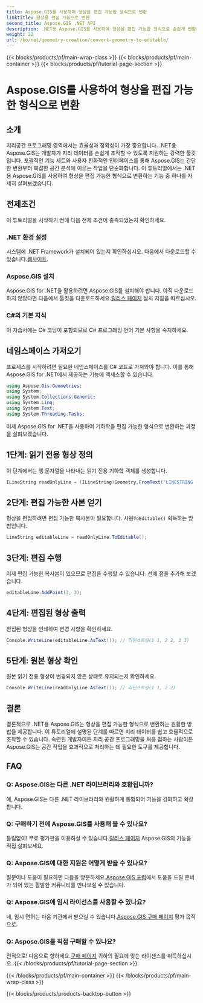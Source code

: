 ```yaml
---
title: Aspose.GIS를 사용하여 형상을 편집 가능한 형식으로 변환
linktitle: 형상을 편집 가능으로 변환
second_title: Aspose.GIS .NET API
description: .NET용 Aspose.GIS를 사용하여 형상을 편집 가능한 형식으로 손쉽게 변환하는 방법을 알아보세요. 이 단계별 튜토리얼을 살펴보세요.
weight: 22
url: /ko/net/geometry-creation/convert-geometry-to-editable/
---
```


{{< blocks/products/pf/main-wrap-class >}}
{{< blocks/products/pf/main-container >}}
{{< blocks/products/pf/tutorial-page-section >}}

# Aspose.GIS를 사용하여 형상을 편집 가능한 형식으로 변환

## 소개
지리공간 프로그래밍 영역에서는 효율성과 정확성이 가장 중요합니다. .NET용 Aspose.GIS는 개발자가 지리 데이터를 손쉽게 조작할 수 있도록 지원하는 강력한 툴킷입니다. 포괄적인 기능 세트와 사용자 친화적인 인터페이스를 통해 Aspose.GIS는 간단한 변환부터 복잡한 공간 분석에 이르는 작업을 단순화합니다. 이 튜토리얼에서는 .NET용 Aspose.GIS를 사용하여 형상을 편집 가능한 형식으로 변환하는 기능 중 하나를 자세히 살펴보겠습니다.
## 전제조건
이 튜토리얼을 시작하기 전에 다음 전제 조건이 충족되었는지 확인하세요.
### .NET 환경 설정
 시스템에 .NET Framework가 설치되어 있는지 확인하십시오. 다음에서 다운로드할 수 있습니다.[웹사이트](https://dotnet.microsoft.com/download).
### Aspose.GIS 설치
 Aspose.GIS for .NET을 활용하려면 Aspose.GIS를 설치해야 합니다. 아직 다운로드하지 않았다면 다음에서 툴킷을 다운로드하세요.[릴리스 페이지](https://releases.aspose.com/gis/net/) 설치 지침을 따르십시오.
### C#의 기본 지식
이 자습서에는 C# 코딩이 포함되므로 C# 프로그래밍 언어 기본 사항을 숙지하세요.

## 네임스페이스 가져오기
프로세스를 시작하려면 필요한 네임스페이스를 C# 코드로 가져와야 합니다. 이를 통해 Aspose.GIS for .NET에서 제공하는 기능에 액세스할 수 있습니다.

```csharp
using Aspose.Gis.Geometries;
using System;
using System.Collections.Generic;
using System.Linq;
using System.Text;
using System.Threading.Tasks;
```

이제 Aspose.GIS for .NET을 사용하여 기하학을 편집 가능한 형식으로 변환하는 과정을 살펴보겠습니다.
## 1단계: 읽기 전용 형상 정의
이 단계에서는 행 문자열을 나타내는 읽기 전용 기하학 객체를 생성합니다.
```csharp
ILineString readOnlyLine = (ILineString)Geometry.FromText("LINESTRING (1 1, 2 2)");
```
## 2단계: 편집 가능한 사본 얻기
 형상을 편집하려면 편집 가능한 복사본이 필요합니다. 사용`ToEditable()` 획득하는 방법입니다.
```csharp
LineString editableLine = readOnlyLine.ToEditable();
```
## 3단계: 편집 수행
이제 편집 가능한 복사본이 있으므로 편집을 수행할 수 있습니다. 선에 점을 추가해 보겠습니다.
```csharp
editableLine.AddPoint(3, 3);
```
## 4단계: 편집된 형상 출력
편집된 형상을 인쇄하여 변경 사항을 확인하세요.
```csharp
Console.WriteLine(editableLine.AsText()); // 라인스트링(1 1, 2 2, 3 3)
```
## 5단계: 원본 형상 확인
원본 읽기 전용 형상이 변경되지 않은 상태로 유지되는지 확인하세요.
```csharp
Console.WriteLine(readOnlyLine.AsText()); // 라인스트링(1 1, 2 2)
```

## 결론
결론적으로 .NET용 Aspose.GIS는 형상을 편집 가능한 형식으로 변환하는 원활한 방법을 제공합니다. 이 튜토리얼에 설명된 단계를 따르면 지리 데이터를 쉽고 효율적으로 조작할 수 있습니다. 숙련된 개발자이든 지리 공간 프로그래밍을 처음 접하는 사람이든 Aspose.GIS는 공간 작업을 효과적으로 처리하는 데 필요한 도구를 제공합니다.
## FAQ
### Q: Aspose.GIS는 다른 .NET 라이브러리와 호환됩니까?
예, Aspose.GIS는 다른 .NET 라이브러리와 원활하게 통합되어 기능을 강화하고 확장합니다.
### Q: 구매하기 전에 Aspose.GIS를 사용해 볼 수 있나요?
 틀림없이! 무료 평가판을 이용하실 수 있습니다.[릴리스 페이지](https://releases.aspose.com/) Aspose.GIS의 기능을 직접 살펴보세요.
### Q: Aspose.GIS에 대한 지원은 어떻게 받을 수 있나요?
 질문이나 도움이 필요하면 다음을 방문하세요.[Aspose.GIS 포럼](https://forum.aspose.com/c/gis/33)에서 도움을 드릴 준비가 되어 있는 활발한 커뮤니티를 만나보실 수 있습니다.
### Q: Aspose.GIS에 임시 라이선스를 사용할 수 있나요?
 네, 임시 면허는 다음 기관에서 받으실 수 있습니다.[Aspose.GIS 구매 페이지](https://purchase.aspose.com/temporary-license/) 평가 목적으로.
### Q: Aspose.GIS를 직접 구매할 수 있나요?
 전적으로! 다음으로 향하세요.[구매 페이지](https://purchase.aspose.com/buy) 귀하의 필요에 맞는 라이센스를 취득하십시오.
{{< /blocks/products/pf/tutorial-page-section >}}

{{< /blocks/products/pf/main-container >}}
{{< /blocks/products/pf/main-wrap-class >}}

{{< blocks/products/products-backtop-button >}}
